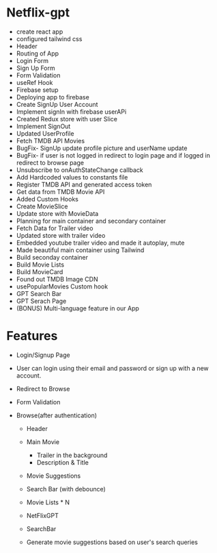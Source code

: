 # Netflix-gpt

- create react app
- configured tailwind css
- Header
- Routing of App
- Login Form
- Sign Up Form
- Form Validation
- useRef Hook
- Firebase setup
- Deploying app to firebase
- Create SignUp User Account
- Implement signIn with firebase userAPi
- Created Redux store with user Slice
- Implement SignOut
- Updated UserProfile
- Fetch TMDB API Movies
- BugFix- SignUp update profile picture and userName update
- BugFix- if user is not logged in redirect to login page and if logged in redirect to browse page
- Unsubscribe to onAuthStateChange callback
- Add Hardcoded values to constants file
- Register TMDB API and generated access token
- Get data from TMDB Movie API
- Added Custom Hooks
- Create MovieSlice
- Update store with MovieData
- Planning for main container and secondary container
- Fetch Data for Trailer video
- Updated store with trailer video
- Embedded youtube trailer video and made it autoplay, mute
- Made beautiful main container using Tailwind
- Build seconday container
- Build Movie Lists
- Build MovieCard
- Found out TMDB Image CDN
- usePopularMovies Custom hook
- GPT Search Bar
- GPT Serach Page
- (BONUS) Multi-language feature in our App

# Features

- Login/Signup Page
- User can login using their email and password or sign up with a new account.
- Redirect to Browse
- Form Validation

- Browse(after authentication)

  - Header
  - Main Movie
    - Trailer in the background
    - Description & Title
  - Movie Suggestions
  - Search Bar (with debounce)
  - Movie Lists \* N

  - NetFlixGPT
  - SearchBar
  - Generate movie suggestions based on user's search queries
